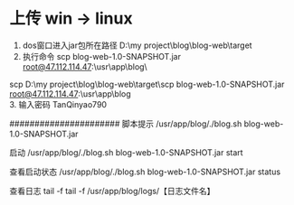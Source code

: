 # 上传 win -> linux 
1. dos窗口进入jar包所在路径 
D:\my project\blog\blog-web\target
2. 执行命令
scp blog-web-1.0-SNAPSHOT.jar root@47.112.114.47:\usr\app\blog\

scp D:\my project\blog\blog-web\target\scp blog-web-1.0-SNAPSHOT.jar root@47.112.114.47:\usr\app\blog\
3. 输入密码
TanQinyao790


######################
脚本提示
/usr/app/blog/./blog.sh blog-web-1.0-SNAPSHOT.jar 

启动
/usr/app/blog/./blog.sh blog-web-1.0-SNAPSHOT.jar start

查看启动状态
/usr/app/blog/./blog.sh blog-web-1.0-SNAPSHOT.jar status

查看日志 tail -f 
tail -f /usr/app/blog/logs/【日志文件名】
